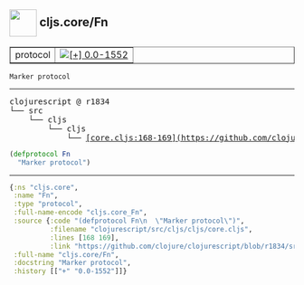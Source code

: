 ## <img width="48px" valign="middle" src="http://i.imgur.com/Hi20huC.png"> cljs.core/Fn

 <table border="1">
<tr>
<td>protocol</td>
<td><a href="https://github.com/cljsinfo/api-refs/tree/0.0-1552"><img valign="middle" alt="[+] 0.0-1552" src="https://img.shields.io/badge/+-0.0--1552-lightgrey.svg"></a> </td>
</tr>
</table>

 <samp>
</samp>

```
Marker protocol
```

---

 <pre>
clojurescript @ r1834
└── src
    └── cljs
        └── cljs
            └── <ins>[core.cljs:168-169](https://github.com/clojure/clojurescript/blob/r1834/src/cljs/cljs/core.cljs#L168-L169)</ins>
</pre>

```clj
(defprotocol Fn
  "Marker protocol")
```


---

```clj
{:ns "cljs.core",
 :name "Fn",
 :type "protocol",
 :full-name-encode "cljs.core_Fn",
 :source {:code "(defprotocol Fn\n  \"Marker protocol\")",
          :filename "clojurescript/src/cljs/cljs/core.cljs",
          :lines [168 169],
          :link "https://github.com/clojure/clojurescript/blob/r1834/src/cljs/cljs/core.cljs#L168-L169"},
 :full-name "cljs.core/Fn",
 :docstring "Marker protocol",
 :history [["+" "0.0-1552"]]}

```
